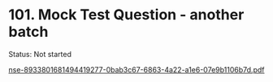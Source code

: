 # 101. Mock Test Question - another batch

Status: Not started

[nse-8933801681494419277-0bab3c67-6863-4a22-a1e6-07e9b1106b7d.pdf](101%20Mock%20Test%20Question%20-%20another%20batch%20188299dbb04a81b69dc2c84601d2d634/nse-8933801681494419277-0bab3c67-6863-4a22-a1e6-07e9b1106b7d.pdf)